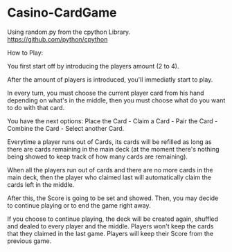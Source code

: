 # Casino-CardGame

Using random.py from the cpython Library.
https://github.com/python/cpython

How to Play:

You first start off by introducing the players amount (2 to 4).

After the amount of players is introduced, you'll immediatly start to play.

In every turn, you must choose the current player card from his hand depending on what's 
in the middle, then you must choose what do you want to do with that card.

You have the next options:
Place the Card -
Claim a Card - 
Pair the Card -
Combine the Card -
Select another Card.

Everytime a player runs out of Cards, its cards will be refilled as long as there are
cards remaining in the main deck (at the moment there's nothing being showed to keep 
track of how many cards are remaining).

When all the players run out of cards and there are no more cards in the main deck, then the player
who claimed last will automatically claim the cards left in the middle.

After this, the Score is going to be set and showed. Then, you may decide to continue playing or to end
the game right away.

If you choose to continue playing, the deck will be created again, shuffled and dealed to every player and the middle.
Players won't keep the cards that they claimed in the last game.
Players will keep their Score from the previous game.
